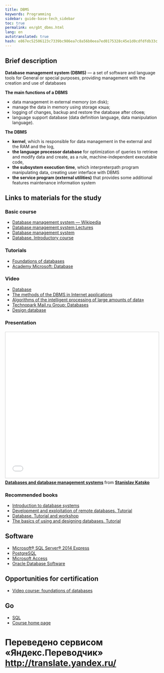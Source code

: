 ```yaml
--- 
title: DBMS 
keywords: Programming 
sidebar: guide-base-tech_sidebar 
toc: true 
permalink: en/gbt_dbms.html 
lang: en 
autotranslated: true 
hash: e867ec52506123c7339bc986ea7c8a56b0eea7ed0175328c45e1d0cdfdfdb33c 
--- 
```


## Brief description 

**Database management system (DBMS)** — a set of software and language tools for General or special purposes, providing management with the creation and use of databases 

**The main functions of a DBMS** 

* data management in external memory (on disk); 
* manage the data in memory using storage кэша; 
* logging of changes, backup and restore the database after сбоев; 
* language support database (data definition language, data manipulation language). 

**The DBMS** 

* **kernel**, which is responsible for data management in the external and the RAM and the log, 
* **the language processor database** for optimization of queries to retrieve and modify data and create, as a rule, machine-independent executable code, 
* **the subsystem execution time**, which interpreterpath program manipulating data, creating user interface with DBMS 
* **the service program (external utilities)** that provides some additional features maintenance information system 

## Links to materials for the study 

### Basic course 

* [Database management system — Wikipedia](https://ru.wikipedia.org/wiki/Система_управления_базами_данных) 
* [Database management system Lectures](http://www.bseu.by/it/tohod/lekcii5.htm) 
* [Database management system](http://lecturesdb.readthedocs.io/databases/dbms.html) 
* [Database. Introductory course](http://citforum.ru/database/advanced_intro/) 

### Tutorials 

* [Foundations of databases](http://www.site-do.ru/db/db1.php) 
* [Academy Microsoft: Database](http://www.intuit.ru/studies/courses/508/364/info) 

### Video 

* [Database](https://www.youtube.com/playlist?list=PLrCZzMib1e9obOz5K695ugYuiOOCBciEi) 
* [The methods of the DBMS in Internet applications](https://www.youtube.com/playlist?list=PLrCZzMib1e9r6c-j8aW1JuETSyCBp9iAg) 
* [Algorithms of the intelligent processing of large amounts of data»](https://www.youtube.com/playlist?list=PLrCZzMib1e9pyyrqknouMZbIPf4l3CwUP) 
* [Technopark Mail.ru Group: Databases](http://www.intuit.ru/studies/courses/3499/741/info) 
* [Design database](https://www.youtube.com/playlist?list=PLrCZzMib1e9pq_sbw7ZEcEU3Yyz1AvE--) 

### Presentation 

<div class="thumb-wrap" style="margin-top: 20px; margin-bottom: 20px"> 
<iframe src="//www.slideshare.net/slideshow/embed_code/key/H0XaCvxaawilxL" width="854" height="480" frameborder="0" marginwidth="0" marginheight="0" scrolling="no" style="border:1px solid #CCC; border-width:1px; margin-bottom:5px; max-width: 100%;" allowfullscreen> </iframe> <div style="margin-bottom:5px"> <strong> <a href="//www.slideshare.net/esperu/ss-10347032" title="Database and DBMS" target="_blank">Databases and database management systems</a> </strong> from <strong><a target="_blank" href="//www.slideshare.net/esperu">Stanislav Katsko</a></strong> </div> 
</div> 

### Recommended books 

* [Introduction to database systems](http://www.ozon.ru/context/detail/id/136880774/) 
* [Development and exploitation of remote databases. Tutorial](http://www.ozon.ru/context/detail/id/24955082/) 
* [Database. Tutorial and workshop](http://www.ozon.ru/context/detail/id/138854275/) 
* [The basics of using and designing databases. Tutorial](http://www.ozon.ru/context/detail/id/137816450/) 

## Software 

* [Microsoft® SQL Server® 2014 Express](https://www.microsoft.com/ru-ru/download/details.aspx?id=42299) 
* [PostgreSQL](https://www.postgresql.org/download/) 
* [Microsoft Access](https://products.office.com/ru-ru/access) 
* [Oracle Database Software](http://www.oracle.com/technetwork/database/enterprise-edition/downloads/index.html) 

## Opportunities for certification 

* [Video course: foundations of databases](https://geekbrains.ru/courses/86) 

## Go 

* [SQL](gbt_sql.html) 
* [Course home page](gbt_landing-page.html) 



 # Переведено сервисом «Яндекс.Переводчик» http://translate.yandex.ru/